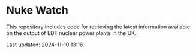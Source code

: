 # Nuke Watch

This repository includes code for retrieving the latest information available on the output of EDF nuclear power plants in the UK.

Last updated: 2024-11-10 13:16